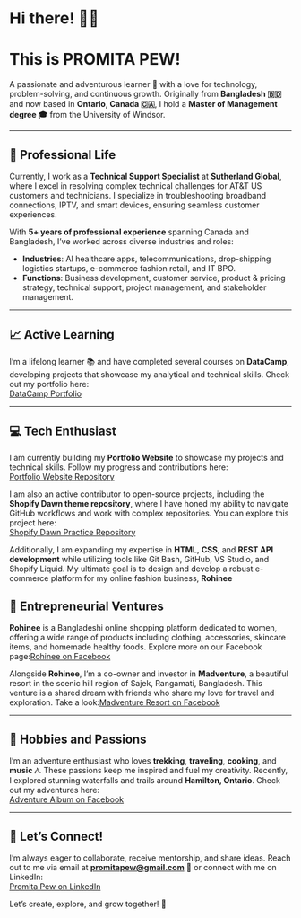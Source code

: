 # Hi there! 👋✨

# This is PROMITA PEW! 

A passionate and adventurous learner 🚀 with a love for technology, problem-solving, and continuous growth. Originally from **Bangladesh 🇧🇩** and now based in **Ontario, Canada 🇨🇦**, I hold a **Master of Management degree 🎓** from the University of Windsor.

---

## 🌟 **Professional Life**

Currently, I work as a **Technical Support Specialist** at **Sutherland Global**, where I excel in resolving complex technical challenges for AT&T US customers and technicians. I specialize in troubleshooting broadband connections, IPTV, and smart devices, ensuring seamless customer experiences.

With **5+ years of professional experience** spanning Canada and Bangladesh, I’ve worked across diverse industries and roles:

- **Industries**: AI healthcare apps, telecommunications, drop-shipping logistics startups, e-commerce fashion retail, and IT BPO.
- **Functions**: Business development, customer service, product & pricing strategy, technical support, project management, and stakeholder management.

---

## 📈 **Active Learning**

I’m a lifelong learner 📚 and have completed several courses on **DataCamp**, developing projects that showcase my analytical and technical skills. Check out my portfolio here:  
[DataCamp Portfolio](https://www.datacamp.com/portfolio/pewpromita)

---

## 💻 **Tech Enthusiast**

I am currently building my **Portfolio Website** to showcase my projects and technical skills. Follow my progress and contributions here:  
[Portfolio Website Repository](https://github.com/promitapew/portfolio-website)

I am also an active contributor to open-source projects, including the **Shopify Dawn theme repository**, where I have honed my ability to navigate GitHub workflows and work with complex repositories. You can explore this project here:  
[Shopify Dawn Practice Repository](https://github.com/promitapew/Shopify-Dawn-Practice)

Additionally, I am expanding my expertise in **HTML**, **CSS**, and **REST API development** while utilizing tools like Git Bash, GitHub, VS Studio, and Shopify Liquid. My ultimate goal is to design and develop a robust e-commerce platform for my online fashion business, **Rohinee**

## 💼 **Entrepreneurial Ventures**

**Rohinee** is a Bangladeshi online shopping platform dedicated to women, offering a wide range of products including clothing, accessories, skincare items, and homemade healthy foods. Explore more on our Facebook page:[Rohinee on Facebook](https://www.facebook.com/Rohineebd)

Alongside **Rohinee**, I’m a co-owner and investor in **Madventure**, a beautiful resort in the scenic hill region of Sajek, Rangamati, Bangladesh. This venture is a shared dream with friends who share my love for travel and exploration. Take a look:[Madventure Resort on Facebook](https://www.facebook.com/MadventureResort.sajek)

---

## 🎨 **Hobbies and Passions**

I’m an adventure enthusiast who loves **trekking**, **traveling**, **cooking**, and **music 🎶**. These passions keep me inspired and fuel my creativity. Recently, I explored stunning waterfalls and trails around **Hamilton, Ontario**. Check out my adventures here:  
[Adventure Album on Facebook](https://www.facebook.com/media/set/?set=a.3618710944940745&type=3)

---

## 🤝 **Let’s Connect!**

I’m always eager to collaborate, receive mentorship, and share ideas. Reach out to me via email at **promitapew@gmail.com** 📧 or connect with me on LinkedIn:  
[Promita Pew on LinkedIn](https://www.linkedin.com/in/promitapew)

Let’s create, explore, and grow together! 🌟
